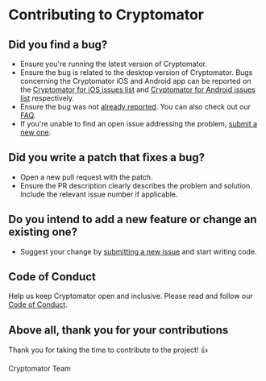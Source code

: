 # Contributing to Cryptomator

## Did you find a bug?

- Ensure you're running the latest version of Cryptomator.
- Ensure the bug is related to the desktop version of Cryptomator. Bugs concerning the Cryptomator iOS and Android app can be reported on the [Cryptomator for iOS issues list](https://github.com/cryptomator/cryptomator-ios/issues) and [Cryptomator for Android issues list](https://github.com/cryptomator/cryptomator-android/issues) respectively.
- Ensure the bug was not [already reported](https://github.com/cryptomator/cryptomator/issues). You can also check out our [FAQ](https://community.cryptomator.org/c/faq).
- If you're unable to find an open issue addressing the problem, [submit a new one](https://github.com/cryptomator/cryptomator/issues/new).

## Did you write a patch that fixes a bug?

- Open a new pull request with the patch.
- Ensure the PR description clearly describes the problem and solution. Include the relevant issue number if applicable.

## Do you intend to add a new feature or change an existing one?

- Suggest your change by [submitting a new issue](https://github.com/cryptomator/cryptomator/issues/new) and start writing code.

## Code of Conduct

Help us keep Cryptomator open and inclusive. Please read and follow our [Code of Conduct](https://github.com/cryptomator/cryptomator/blob/master/CODE_OF_CONDUCT.md).

## Above all, thank you for your contributions

Thank you for taking the time to contribute to the project! :+1:

Cryptomator Team
